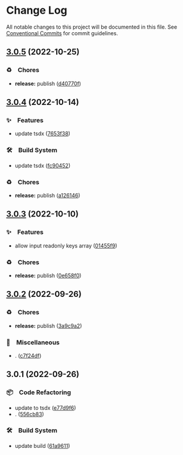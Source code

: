 # Change Log

All notable changes to this project will be documented in this file.
See [Conventional Commits](https://conventionalcommits.org) for commit guidelines.

## [3.0.5](https://github.com/bluelovers/ws-array/compare/sort-object-keys2@3.0.4...sort-object-keys2@3.0.5) (2022-10-25)



### ♻️　Chores

* **release:** publish ([d40770f](https://github.com/bluelovers/ws-array/commit/d40770fe72fe5df69986a0fbedcd5ad708941eca))



## [3.0.4](https://github.com/bluelovers/ws-array/compare/sort-object-keys2@3.0.3...sort-object-keys2@3.0.4) (2022-10-14)



### ✨　Features

* update tsdx ([7653f38](https://github.com/bluelovers/ws-array/commit/7653f38e8081f8e7b1b439583f770eca64cef6e3))


### 🛠　Build System

* update tsdx ([fc90452](https://github.com/bluelovers/ws-array/commit/fc904528d3cd8a494b7b8f3beb6dce018e10e4b2))


### ♻️　Chores

* **release:** publish ([a126146](https://github.com/bluelovers/ws-array/commit/a126146ba0ea0c593a2b314b7bac235a893335ed))



## [3.0.3](https://github.com/bluelovers/ws-array/compare/sort-object-keys2@3.0.2...sort-object-keys2@3.0.3) (2022-10-10)



### ✨　Features

* allow input readonly keys array ([01455f9](https://github.com/bluelovers/ws-array/commit/01455f9eb3e7ac84930e19a205083eabd928e24a))


### ♻️　Chores

* **release:** publish ([0e658f0](https://github.com/bluelovers/ws-array/commit/0e658f03f6c5a067f1290866ec943b6a4d21f73b))



## [3.0.2](https://github.com/bluelovers/ws-array/compare/sort-object-keys2@3.0.1...sort-object-keys2@3.0.2) (2022-09-26)



### ♻️　Chores

* **release:** publish ([3a9c9a2](https://github.com/bluelovers/ws-array/commit/3a9c9a226e6b9d89a4edeeb431e6fe6df1598671))


### 🔖　Miscellaneous

* . ([c7f24df](https://github.com/bluelovers/ws-array/commit/c7f24dffc867f36fdb75f618fb3bebee05fa645c))



## 3.0.1 (2022-09-26)



### 📦　Code Refactoring

* update to tsdx ([e77d9f6](https://github.com/bluelovers/ws-array/commit/e77d9f66acc24c9fb970ad6fef1e258d258ef32b))
* . ([556cb83](https://github.com/bluelovers/ws-array/commit/556cb8381c293db33aa2f3a6212f41d5623a9cec))


### 🛠　Build System

* update build ([61a9611](https://github.com/bluelovers/ws-array/commit/61a9611a37b94abeaf48adb4b296c9e39560d494))
